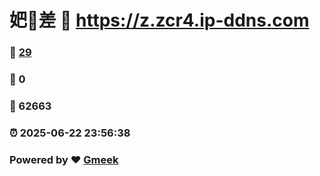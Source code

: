 # 妑🔭差 :link: https://z.zcr4.ip-ddns.com 
### :page_facing_up: [29](https://z.zcr4.ip-ddns.com/tag.html) 
### :speech_balloon: 0 
### :hibiscus: 62663 
### :alarm_clock: 2025-06-22 23:56:38 
### Powered by :heart: [Gmeek](https://github.com/Meekdai/Gmeek)
